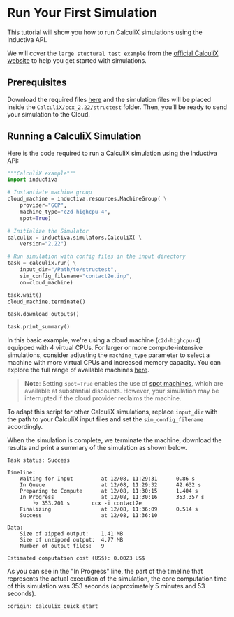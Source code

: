 # Run Your First Simulation
This tutorial will show you how to run CalculiX simulations using the Inductiva API. 

We will cover the `large stuctural test example` from the [official CalculiX website](https://www.dhondt.de/) to help you get started with simulations.

## Prerequisites
Download the required files [here](https://www.dhondt.de/ccx_2.22.structest.tar.bz2) and the simulation files will be placed inside the `CalculiX/ccx_2.22/structest` folder. Then, you’ll be ready to send your simulation to the Cloud.

## Running a CalculiX Simulation
Here is the code required to run a CalculiX simulation using the Inductiva API:

```python
"""CalculiX example"""
import inductiva

# Instantiate machine group
cloud_machine = inductiva.resources.MachineGroup( \
    provider="GCP",
    machine_type="c2d-highcpu-4",
	spot=True)

# Initialize the Simulator
calculix = inductiva.simulators.CalculiX( \
    version="2.22")

# Run simulation with config files in the input directory
task = calculix.run( \
    input_dir="/Path/to/structest",
    sim_config_filename="contact2e.inp",
    on=cloud_machine)

task.wait()
cloud_machine.terminate()

task.download_outputs()

task.print_summary()

```

In this basic example, we're using a cloud machine (`c2d-highcpu-4`) equipped with 4 virtual CPUs. 
For larger or more compute-intensive simulations, consider adjusting the `machine_type` parameter to select 
a machine with more virtual CPUs and increased memory capacity. You can explore the full range of available machines [here](https://console.inductiva.ai/machine-groups/instance-types).

> **Note**: Setting `spot=True` enables the use of [spot machines](../how-it-works/machines/spot-machines.md), which are available at substantial discounts. 
> However, your simulation may be interrupted if the cloud provider reclaims the machine.

To adapt this script for other CalculiX simulations, replace `input_dir` with the
path to your CalculiX input files and set the `sim_config_filename` accordingly.

When the simulation is complete, we terminate the machine, download the results and print a summary of the simulation as shown below.

```
Task status: Success

Timeline:
	Waiting for Input         at 12/08, 11:29:31      0.86 s
	In Queue                  at 12/08, 11:29:32      42.632 s
	Preparing to Compute      at 12/08, 11:30:15      1.404 s
	In Progress               at 12/08, 11:30:16      353.357 s
		└> 353.201 s       ccx -i contact2e
	Finalizing                at 12/08, 11:36:09      0.514 s
	Success                   at 12/08, 11:36:10      

Data:
	Size of zipped output:    1.41 MB
	Size of unzipped output:  4.77 MB
	Number of output files:   9

Estimated computation cost (US$): 0.0023 US$
```

As you can see in the "In Progress" line, the part of the timeline that represents the actual execution of the simulation, 
the core computation time of this simulation was 353 seconds (approximately 5 minutes and 53 seconds).

```{banner_small}
:origin: calculix_quick_start
```